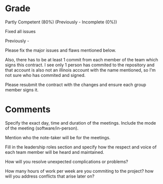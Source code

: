 # Grade

Partly Competent (80%) (Previously - Incomplete (0%))

Fixed all issues

Previously - 

Please fix the major issues and flaws mentioned below.

Also, there has to be at least 1 commit from each member of the team which signs this contract. I see only 1 person has commited to the repository and that account is also not an illinois account with the name mentioned, so I'm not sure who has commited and signed.

Please resubmit the contract with the changes and ensure each group member signs it.

# Comments

Specify the exact day, time and duration of the meetings. Include the mode of the meeting (software/in-person).

Mention who the note-taker will be for the meetings.

Fill in the leadership roles section and specify how the respect and voice of each team member will be heard and maintained.

How will you resolve unexpected complications or problems?

How many hours of work per week are you commiting to the project? how will you address conflicts that arise later on?
